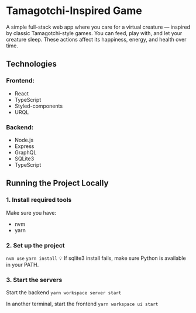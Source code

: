 # Tamagotchi-Inspired Game

A simple full-stack web app where you care for a virtual creature — inspired by classic Tamagotchi-style games. You can feed, play with, and let your creature sleep. These actions affect its happiness, energy, and health over time.

## Technologies

### Frontend:
- React
- TypeScript
- Styled-components
- URQL

### Backend:
- Node.js
- Express
- GraphQL
- SQLite3
- TypeScript


## Running the Project Locally

### 1. Install required tools
Make sure you have:
- nvm
- yarn

### 2. Set up the project
```nvm use```
```yarn install```
💡 If sqlite3 install fails, make sure Python is available in your PATH.

### 3. Start the servers
Start the backend
```yarn workspace server start```

In another terminal, start the frontend
```yarn workspace ui start```
